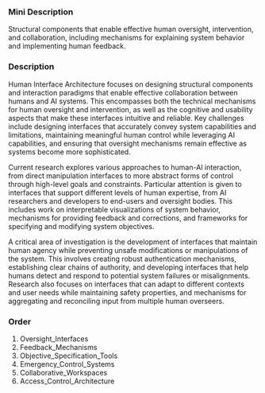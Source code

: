 ### Mini Description

Structural components that enable effective human oversight, intervention, and collaboration, including mechanisms for explaining system behavior and implementing human feedback.

### Description

Human Interface Architecture focuses on designing structural components and interaction paradigms that enable effective collaboration between humans and AI systems. This encompasses both the technical mechanisms for human oversight and intervention, as well as the cognitive and usability aspects that make these interfaces intuitive and reliable. Key challenges include designing interfaces that accurately convey system capabilities and limitations, maintaining meaningful human control while leveraging AI capabilities, and ensuring that oversight mechanisms remain effective as systems become more sophisticated.

Current research explores various approaches to human-AI interaction, from direct manipulation interfaces to more abstract forms of control through high-level goals and constraints. Particular attention is given to interfaces that support different levels of human expertise, from AI researchers and developers to end-users and oversight bodies. This includes work on interpretable visualizations of system behavior, mechanisms for providing feedback and corrections, and frameworks for specifying and modifying system objectives.

A critical area of investigation is the development of interfaces that maintain human agency while preventing unsafe modifications or manipulations of the system. This involves creating robust authentication mechanisms, establishing clear chains of authority, and developing interfaces that help humans detect and respond to potential system failures or misalignments. Research also focuses on interfaces that can adapt to different contexts and user needs while maintaining safety properties, and mechanisms for aggregating and reconciling input from multiple human overseers.

### Order

1. Oversight_Interfaces
2. Feedback_Mechanisms
3. Objective_Specification_Tools
4. Emergency_Control_Systems
5. Collaborative_Workspaces
6. Access_Control_Architecture
